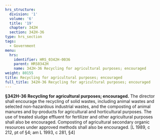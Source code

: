 ```yaml
---
hrs_structure:
  division: '1'
  volume: '6'
  title: '19'
  chapter: 342H
  section: 342H-36
type: hrs_section
tags:
  - Government
menu:
  hrs:
    identifier: HRS_0342H-0036
    parent: HRS0342H
    name: 342H-36 Recycling for agricultural purposes; encouraged
weight: 80155
title: Recycling for agricultural purposes; encouraged
full_title: 342H-36 Recycling for agricultural purposes; encouraged
---
```

**§342H-36** **Recycling for agricultural purposes; encouraged.** The director shall encourage the recycling of solid wastes, including animal wastes and selected non-hazardous industrial wastes, and the composting of animal manures and by-products for agricultural and horticultural purposes. The use of treated sludge effluent for fertilizer and other agricultural purposes shall also be encouraged. Composting of agricultural secondary organic resources under approved methods shall also be encouraged. [L 1989, c 212, pt of §4; am L 1993, c 281, §4]